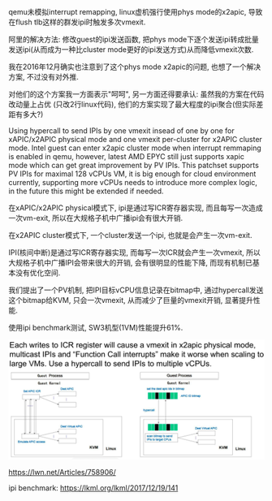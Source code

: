 qemu未模拟interrupt remapping, linux虚机强行使用phys mode的x2apic, 导致在flush tlb这样的群发ipi时触发多次vmexit.

阿里的解决方法: 修改guest的ipi发送函数, 把phys mode下逐个发送ipi转成批量发送ipi(从而成为一种比cluster mode更好的ipi发送方式)从而降低vmexit次数. 

我在2016年12月确实也注意到了这个phys mode x2apic的问题, 也想了一个解决方案, 不过没有对外推. 

对他们的这个方案我一方面表示"呵呵", 另一方面还得要承认: 虽然我的方案在代码改动量上占优 (只改2行linux代码), 他们的方案实现了最大程度的ipi聚合(但实际差距有多大?)

Using hypercall to send IPIs by one vmexit insead of one by one for xAPIC/x2APIC physical mode and one vmexit per-cluster for x2APIC cluster mode. Intel guest can enter x2apic cluster mode when interrupt remmaping is enabled in qemu, however, latest AMD EPYC still just supports xapic mode which can get great improvement by PV IPIs. This patchset supports PV IPIs for maximal 128 vCPUs VM, it is big enough for cloud environment currently, supporting more vCPUs needs to introduce more complex logic, in the future this might be extended if needed.

在xAPIC/x2APIC physical模式下, ipi是通过写ICR寄存器实现, 而且每写一次造成一次vm-exit, 所以在大规格子机中广播ipi会有很大开销.

在x2APIC cluster模式下, 一个cluster发送一个ipi, 也就是会产生一次vm-exit.


IPI(核间中断)是通过写ICR寄存器实现, 而每写一次ICR就会产生一次vmexit, 所以大规格子机中广播IPI会带来很大的开销, 会有很明显的性能下降, 而现有机制已基本没有优化空间. 

我们提出了一个PV机制, 把IPI目标vCPU信息记录在bitmap中, 通过hypercall发送这个bitmap给KVM, 只会一次vmexit, 从而减少了巨量的vmexit开销, 显著提升性能. 

使用ipi benchmark测试, SW3机型(1VM)性能提升61%.

![2020-07-14-20-45-39.png](./images/2020-07-14-20-45-39.png)



https://lwn.net/Articles/758906/

ipi benchmark: https://lkml.org/lkml/2017/12/19/141